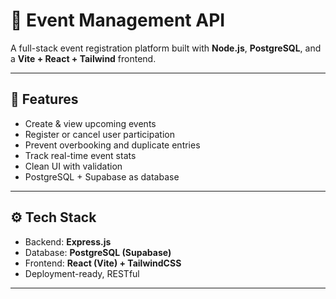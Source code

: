 # 🎉 Event Management API

A full-stack event registration platform built with **Node.js**, **PostgreSQL**, and a **Vite + React + Tailwind** frontend.

---

## 🚀 Features

- Create & view upcoming events
- Register or cancel user participation
- Prevent overbooking and duplicate entries
- Track real-time event stats
- Clean UI with validation
- PostgreSQL + Supabase as database

---

## ⚙️ Tech Stack

- Backend: **Express.js**
- Database: **PostgreSQL (Supabase)**
- Frontend: **React (Vite) + TailwindCSS**
- Deployment-ready, RESTful

---
